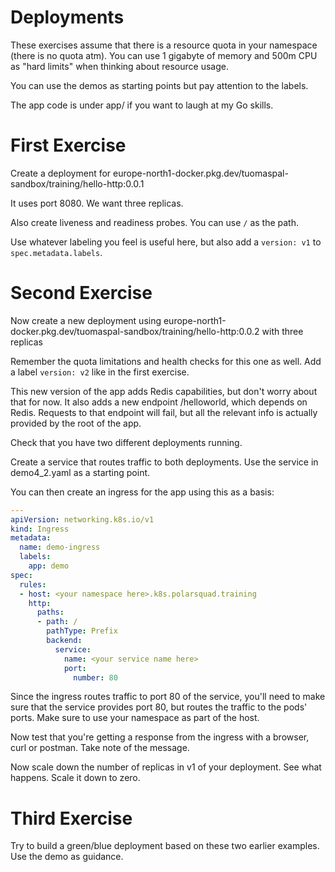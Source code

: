 # Deployments

These exercises assume that there is a resource quota in your namespace (there is no quota atm). You can use 1 gigabyte of memory and 500m CPU as "hard limits" when thinking about resource usage.

You can use the demos as starting points but pay attention to the labels.

The app code is under app/ if you want to laugh at my Go skills. 

# First Exercise

Create a deployment for europe-north1-docker.pkg.dev/tuomaspal-sandbox/training/hello-http:0.0.1

It uses port 8080. We want three replicas. 

Also create liveness and readiness probes. You can use `/` as the path.

Use whatever labeling you feel is useful here, but also add a `version: v1` to `spec.metadata.labels`.

# Second Exercise

Now create a new deployment using europe-north1-docker.pkg.dev/tuomaspal-sandbox/training/hello-http:0.0.2 with three replicas

Remember the quota limitations and health checks for this one as well. Add a label `version: v2` like in the first exercise.

This new version of the app adds Redis capabilities, but don't worry about that for now. It also adds a new endpoint /helloworld, which depends on Redis. Requests to that endpoint will fail, but all the relevant info is actually provided by the root of the app.

Check that you have two different deployments running.

Create a service that routes traffic to both deployments. Use the service in demo4_2.yaml as a starting point.

You can then create an ingress for the app using this as a basis:
```yaml
---
apiVersion: networking.k8s.io/v1
kind: Ingress
metadata:
  name: demo-ingress
  labels:
    app: demo
spec:
  rules:
  - host: <your namespace here>.k8s.polarsquad.training
    http:
      paths:
      - path: /
        pathType: Prefix
        backend:
          service:
            name: <your service name here>
            port:
              number: 80
```

Since the ingress routes traffic to port 80 of the service, you'll need to make sure that the service provides port 80, but routes the traffic to the pods' ports. Make sure to use your namespace as part of the host.

Now test that you're getting a response from the ingress with a browser, curl or postman. Take note of the message.

Now scale down the number of replicas in v1 of your deployment. See what happens. Scale it down to zero.

# Third Exercise

Try to build a green/blue deployment based on these two earlier examples. Use the demo as guidance.
